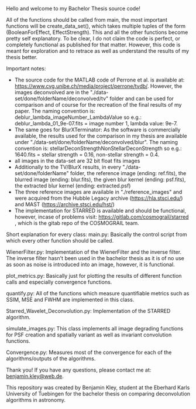 Hello and welcome to my Bachelor Thesis source code!

All of the functions should be called from main, the most important functions will be create_data_set(), which takes multiple
tuples of the form (BooleanForEffect, EffectStrength). This and all the other functions become pretty self explanatory.
To be clear, I do not claim the code is perfect, or completely functional as published for that matter. However, this code is meant for exploration and to retrace as well as understand the
results of my thesis better. 

Important notes:
- The source code for the MATLAB code of Perrone et al. is available at: https://www.cvg.unibe.ch/media/project/perrone/tvdb/. However,
the images deconvolved are in the "./data-set/done/folderName/deconvolved/tv" folder and can be used for comparison and of course for the 
recreation of the final results of my paper. The naming convention is: deblur_lambda_imageNumber_LambdaValue so e.g.: deblur_lambda_01_9e-07.fits = image number 1, lambda value: 9e-7.
- The same goes for BlurXTerminator: As the software is commercially available, the results used for the comparison in my thesis are available under
"./data-set/done/folderName/deconvolved/blur". The naming convention is: stellarDeconStrengthNonStellarDeconStrength so e.g.: 1640.fits = stellar strength = 0.16, non-stellar strength = 0.4.
- all images in the data-set are 32 bit float fits images
- Additionally to the TV/BlurX results, in every "./data-set/done/folderName" folder, the reference image (ending: ref.fits), the blurred image (ending: blur.fits), the given blur kernel (ending: psf.fits), the extracted blur kernel (ending: extracted.psf)
- The three reference images are available in "./reference_images" and were acquired from the Hubble Legacy archive (https://hla.stsci.edu/) and MAST (https://archive.stsci.edu/hst/)
- The implementation for STARRED is available and should be functional, however, incase of problems visit: https://gitlab.com/cosmograil/starred , which is the gitab repo of the COSMOGRAIL team.

Short explanation for every class:
main.py:
Basically the control script from which every other function should be called.

WienerFilter.py:
Implementation of the WienerFilter and the inverse filter. The inverse filter hasn't been used in the bachelor thesis as it is of no use as soon 
as noise is introduced into an image, however, it is functional.

plot_metrics.py:
Basically just for plotting the results of different function calls and especially convergence functions. 

quantify.py:
All of the functions which measure quantifiable metrics such as SSIM, MSE and FWHM are implemented in this class.

Starred_Wavelet_Deconvolution.py:
Implementation of the STARRED algorithm. 

simulate_images.py:
This class implements all image degrading functions for PSF creation and spatially variant as well as invariant convolution functions.

Convergence.py:
Measures most of the convergence for each of the algorithms/outputs of the algorithms. 


Thank you! If you have any questions, please contact me at: benjamin.kley@web.de.

This repository was created by Benjamin Kley, student at the Eberhard Karls University of Tuebingen for the bachelor thesis on comparing deconvolution algorithms in astronomy.

















